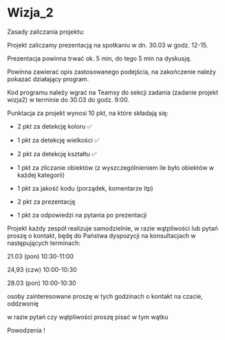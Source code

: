 # Wizja_2

Zasady zaliczania projektu:
 
	
Projekt zaliczamy prezentacją na spotkaniu w dn. 30.03 w godz. 12-15.

Prezentacja powinna trwać ok. 5 min, do tego 5 min na dyskusję.
	
Powinna zawierać opis zastosowanego podejścia, na zakończenie należy pokazać działający program.
	
Kod programu należy wgrać na Teamsy do sekcji zadania (zadanie projekt wizja2) w terminie do 30.03 do godz. 9:00.
	

Punktacja za projekt wynosi 10 pkt, na które składają się:

		
- 2 pkt za detekcję koloru ✅
		
- 1 pkt za detekcję wielkości ✅
		
- 2 pkt za detekcję kształtu ✅
		
- 1 pkt za zliczanie obiektów (z wyszczególnieniem ile było obiektów w każdej kategorii)
		
- 1 pkt za jakość kodu (porządek, komentarze itp)
		
- 2 pkt za prezentację
		
- 1 pkt za odpowiedzi na pytania po prezentacji
	
	
	
Projekt każdy zespół realizuje samodzielnie, w razie wątpliwości lub pytań proszę o kontakt, będę do Państwa dyspozycji na konsultacjach w następujących terminach:
	

		
21.03 (pon) 10:30-11:00
		
24,93 (czw) 10:00-10:30
		
28.03 (pon) 10:00-10:30
	
	
	
osoby zainteresowane proszę w tych godzinach o kontakt na czacie, oddzwonię
	
w razie pytań czy wątpliwości proszę pisać w tym wątku

Powodzenia !